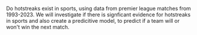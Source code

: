 Do hotstreaks exist in sports, using data from premier league matches from 1993-2023. We will investigate if there is signficant evidence for hotstreaks in sports and also create a predicitive model, to predict if a team will or won't win the next match.
